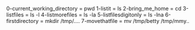 0-current_working_directory = pwd
1-listit = ls
2-bring_me_home = cd
3-listfiles = ls -l
4-listmorefiles = ls -la
5-listfilesdigitonly = ls -lna
6-firstdirectory = mkdir /tmp/....
7-movethatfile = mv /tmp/betty /tmp/mmy..
